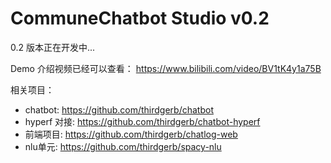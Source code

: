 # CommuneChatbot Studio v0.2

0.2 版本正在开发中...

Demo 介绍视频已经可以查看： https://www.bilibili.com/video/BV1tK4y1a75B


相关项目：

- chatbot: https://github.com/thirdgerb/chatbot
- hyperf 对接: https://github.com/thirdgerb/chatbot-hyperf
- 前端项目: https://github.com/thirdgerb/chatlog-web
- nlu单元: https://github.com/thirdgerb/spacy-nlu


